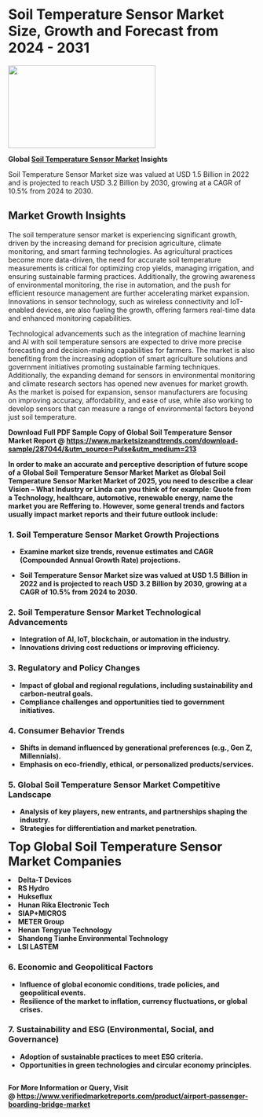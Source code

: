 <H1>Soil Temperature Sensor Market Size, Growth and Forecast from 2024 - 2031</H1><img class="aligncenter size-medium wp-image-584254" src="https://thirdeyenews.in/wp-content/uploads/2024/09/Global-Market-Research-300x168.jpeg" alt="" width="300" height="168" /><p><strong>Global&nbsp;<a href="https://www.marketsizeandtrends.com/download-sample/287044/&amp;utm_source=Pulse&amp;utm_medium=213">Soil Temperature Sensor Market</a> Insights</strong></p><p>Soil Temperature Sensor Market size was valued at USD 1.5 Billion in 2022 and is projected to reach USD 3.2 Billion by 2030, growing at a CAGR of 10.5% from 2024 to 2030.</p><p><h2>Market Growth Insights</h2> <p>The soil temperature sensor market is experiencing significant growth, driven by the increasing demand for precision agriculture, climate monitoring, and smart farming technologies. As agricultural practices become more data-driven, the need for accurate soil temperature measurements is critical for optimizing crop yields, managing irrigation, and ensuring sustainable farming practices. Additionally, the growing awareness of environmental monitoring, the rise in automation, and the push for efficient resource management are further accelerating market expansion. Innovations in sensor technology, such as wireless connectivity and IoT-enabled devices, are also fueling the growth, offering farmers real-time data and enhanced monitoring capabilities.</p> <p><strong></strong></p> <p>Technological advancements such as the integration of machine learning and AI with soil temperature sensors are expected to drive more precise forecasting and decision-making capabilities for farmers. The market is also benefiting from the increasing adoption of smart agriculture solutions and government initiatives promoting sustainable farming techniques. Additionally, the expanding demand for sensors in environmental monitoring and climate research sectors has opened new avenues for market growth. As the market is poised for expansion, sensor manufacturers are focusing on improving accuracy, affordability, and ease of use, while also working to develop sensors that can measure a range of environmental factors beyond just soil temperature.</p> <p><strong></p><p><span class=""><strong>Download Full PDF Sample Copy of Global Soil Temperature Sensor Market Report</strong> @ <a href="https://www.marketsizeandtrends.com/download-sample/287044/&amp;utm_source=Pulse&amp;utm_medium=213" target="_blank">https://www.marketsizeandtrends.com/download-sample/287044/&amp;utm_source=Pulse&amp;utm_medium=213</a></span></p><p>In order to make an accurate and perceptive description of future scope of a Global&nbsp;Soil Temperature Sensor Market Market as Global&nbsp;Soil Temperature Sensor Market Market of 2025, you need to describe a clear Vision &ndash; What Industry or Linda can you think of for example: Quote from a Technology, healthcare, automotive, renewable energy, name the market you are Reffering to. However, some general trends and factors usually impact market reports and their future outlook include:</p><h3>1.&nbsp;<strong>Soil Temperature Sensor Market Growth Projections</strong></h3><ul><li>Examine market size trends, revenue estimates and CAGR (Compounded Annual Growth Rate) projections.</li><li><p>Soil Temperature Sensor Market size was valued at USD 1.5 Billion in 2022 and is projected to reach USD 3.2 Billion by 2030, growing at a CAGR of 10.5% from 2024 to 2030.</p></li></ul><h3>2.&nbsp;<strong>Soil Temperature Sensor Market Technological Advancements</strong></h3><ul><li>Integration of AI, IoT, blockchain, or automation in the industry.</li><li>Innovations driving cost reductions or improving efficiency.</li></ul><h3>3.&nbsp;<strong>Regulatory and Policy Changes</strong></h3><ul><li>Impact of global and regional regulations, including sustainability and carbon-neutral goals.</li><li>Compliance challenges and opportunities tied to government initiatives.</li></ul><h3>4.&nbsp;<strong>Consumer Behavior Trends</strong></h3><ul><li>Shifts in demand influenced by generational preferences (e.g., Gen Z, Millennials).</li><li>Emphasis on eco-friendly, ethical, or personalized products/services.</li></ul><h3>5.&nbsp;<strong>Global Soil Temperature Sensor Market Competitive Landscape</strong></h3><ul><li>Analysis of key players, new entrants, and partnerships shaping the industry.</li><li>Strategies for differentiation and market penetration.</li></ul><p data-pm-slice="1 1 []"><span style="color: inherit; font-family: inherit; font-size: 25px;">Top Global Soil Temperature Sensor Market Companies</span></p><div class="" data-test-id=""><p><li>Delta-T Devices</li><li> RS Hydro</li><li> Hukseflux</li><li> Hunan Rika Electronic Tech</li><li> SIAP+MICROS</li><li> METER Group</li><li> Henan Tengyue Technology</li><li> Shandong Tianhe Environmental Technology</li><li> LSI LASTEM</li></p></div><h3>6.&nbsp;<strong>Economic and Geopolitical Factors</strong></h3><ul><li>Influence of global economic conditions, trade policies, and geopolitical events.</li><li>Resilience of the market to inflation, currency fluctuations, or global crises.</li></ul><h3>7.&nbsp;<strong>Sustainability and ESG (Environmental, Social, and Governance)</strong></h3><ul><li>Adoption of sustainable practices to meet ESG criteria.</li><li>Opportunities in green technologies and circular economy principles.</li></ul><h2><strong style="font-size: 14px;">For More Information or Query, Visit @&nbsp;</strong><a style="background-color: #ffffff; font-size: 14px;" href="https://www.marketsizeandtrends.com/report/soil-temperature-sensor-market/" target="_blank">https://www.verifiedmarketreports.com/product/airport-passenger-boarding-bridge-market</a></h2>
